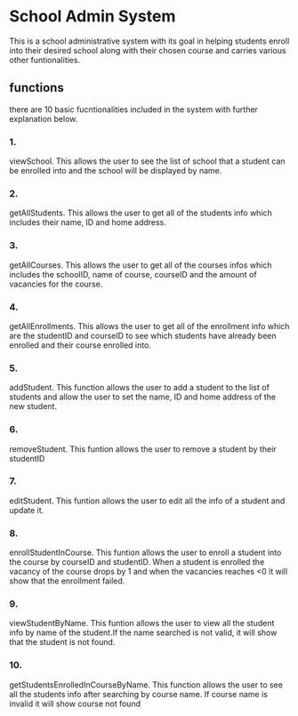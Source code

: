 # School Admin System

This is a school administrative system with its goal in helping students enroll into their desired school along with their chosen course and carries various other funtionalities.


## functions

there are 10 basic fucntionalities included in the system with further explanation below.

### 1.

viewSchool. This allows the user to see the list of school that a student can be enrolled into and the school will be displayed by name.

### 2.

getAllStudents. This allows the user to get all of the students info which includes their name, ID and home address.

### 3.

getAllCourses. This allows the user to get all of the courses infos which includes the schoolID, name of course, courseID and the amount of vacancies for the course.

### 4.

getAllEnrollments. This allows the user to get all of the enrollment info which are the studentID and courseID to see which students have already been enrolled and their course enrolled into.

### 5.

addStudent. This function allows the user to add a student to the list of students and allow the user to set the name, ID and home address of the new student.

### 6.

removeStudent. This funtion allows the user to remove a student by their studentID

### 7.

editStudent. This funtion allows the user to edit all the info of a student and update it.

### 8.

enrollStudentInCourse. This funtion allows the user to enroll a student into the course by courseID and studentID. When a student is enrolled the vacancy of the course drops by 1 and when the vacancies reaches <0 it will show that the enrollment failed.

### 9.

viewStudentByName. This funtion allows the user to view all the student info by name of the student.If the name searched is not valid, it will show that the student is not found.

### 10.

getStudentsEnrolledInCourseByName. This function allows the user to see all the students info after searching by course name. If course name is invalid it will show course not found




